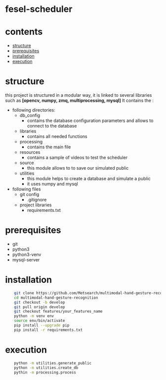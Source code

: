# fesel-scheduler

# contents
* [structure](#structure)
* [prerequisites](#prerequisites)
* [installation](#installation)
* [execution](#execution)

# structure

this project is structured in a modular way, it is linked to several libraries such as **[opencv, numpy, zmq, multiprocessing, mysql]**
It contains the :
* following directories:
    * db_config
        * contains the database configuration parameters and allows to connect to the database
    * libraries
        * contains all needed functions
    * processing
        * contains the main file      
    * resources
        * contains a sample of videos to test the scheduler
    * source
        * this module allows to to save our simulated public
    * utilities
        * this module helps to create a database and simulate a public
        * it uses numpy and mysql
* following files
    * git config
        * .gitignore
    * project libraries
        * requirements.txt

# prerequisites
* git
* python3
* python3-venv
* mysql-server

# installation
```bash
    git clone https://github.com/Metsearch/multimodal-hand-gesture-recognition
    cd multimodal-hand-gesture-recognition
    git checkout -b develop
    git pull origin develop
    git checkout features/your_features_name
    python -m venv env
    source env/bin/activate
    pip install --upgrade pip
    pip install -r requirements.txt
```

# execution
```bash
    python -m utilities.generate_public
    python -m utilities.create_db
    pythin -m processing.process
```
